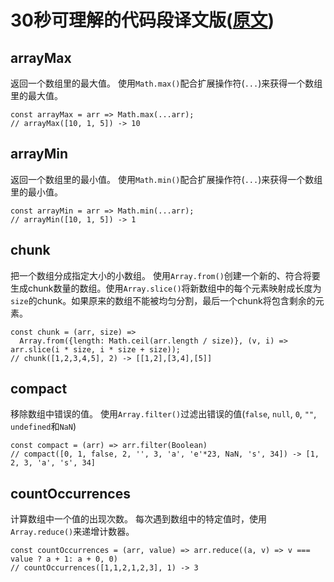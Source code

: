 # 30秒可理解的代码段译文版([原文](https://chalarangelo.github.io/30-seconds-of-code/))

## arrayMax

返回一个数组里的最大值。
使用`Math.max()`配合扩展操作符(`...`)来获得一个数组里的最大值。
```
const arrayMax = arr => Math.max(...arr);
// arrayMax([10, 1, 5]) -> 10
```

## arrayMin

返回一个数组里的最小值。
使用`Math.min()`配合扩展操作符(`...`)来获得一个数组里的最小值。
```
const arrayMin = arr => Math.min(...arr);
// arrayMin([10, 1, 5]) -> 1
```

## chunk

把一个数组分成指定大小的小数组。
使用`Array.from()`创建一个新的、符合将要生成chunk数量的数组。使用`Array.slice()`将新数组中的每个元素映射成长度为`size`的chunk。如果原来的数组不能被均匀分割，最后一个chunk将包含剩余的元素。
```
const chunk = (arr, size) => 
  Array.from({length: Math.ceil(arr.length / size)}, (v, i) => arr.slice(i * size, i * size + size));
// chunk([1,2,3,4,5], 2) -> [[1,2],[3,4],[5]]
```

## compact

移除数组中错误的值。
使用`Array.filter()`过滤出错误的值(`false`, `null`, `0`, `""`, `undefined`和`NaN`)
```
const compact = (arr) => arr.filter(Boolean)
// compact([0, 1, false, 2, '', 3, 'a', 'e'*23, NaN, 's', 34]) -> [1, 2, 3, 'a', 's', 34]
```

## countOccurrences

计算数组中一个值的出现次数。
每次遇到数组中的特定值时，使用`Array.reduce()`来递增计数器。
```
const countOccurrences = (arr, value) => arr.reduce((a, v) => v === value ? a + 1: a + 0, 0)
// countOccurrences([1,1,2,1,2,3], 1) -> 3